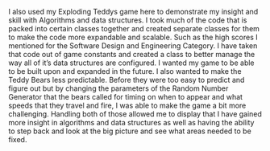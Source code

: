 I also used my Exploding Teddys game here to demonstrate my insight and skill with Algorithms and data structures. I took much of the code that is packed into certain classes together and created separate classes for them to make the code more expandable and scalable. Such as the high scores I mentioned for the Software Design and Engineering Category. I have taken that code out of game constants and created a class to better manage the way all of it’s data structures are configured. I wanted my game to be able to be built upon and expanded in the future. I also wanted to make the Teddy Bears less predictable. Before they were too easy to predict and figure out but by changing the parameters of the Random Number Generator that the bears called for timing on when to appear and what speeds that they travel and fire, I was able to make the game a bit more challenging. Handling both of those allowed me to display that I have gained more insight in algorithms and data structures as well as having the ability to step back and look at the big picture and see what areas needed to be fixed.
